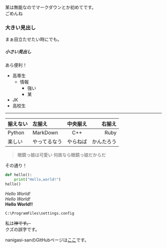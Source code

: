 <!-- 改行 -->
某は無能なのでマークダウンとか初めてです。  
ごめんね

<!-- 見出し -->
### 大きい見出し
まぁ目立たせたい時にでも。
##### 小さい見出し
あら便利！

<!-- 列挙 -->
* 高専生
  * 情報
    * 強い
    * 某
* JK
* 高校生
---
<!-- 表組み -->
|揃えない|左揃え|中央揃え|右揃え|
|---|:-|:-:|-:|
|Python|MarkDown|C++|Ruby|
|楽しい|やってるなう|やらねば|かんたろう|

<!-- 引用 -->

> 眼鏡っ娘は可愛い
> 何故なら眼鏡っ娘だからだ

その通り！

<!-- コードブロック-->

```python
def hello():
    print("Hello,world!")
hello()
```

<!-- 装飾関係 -->
<!-- 強調 -->
_Hello World!_  
*Hello World!*  
**Hello World!!**  

<!-- 囲み -->
`C:\ProgramFiles\settings.config`

<!-- 取り消し -->
私は~~神です。~~  
クズの誤字です。

<!-- 埋め込みリンク -->
nanigasi-sanのGitHubページは[ここ](https://github.com/nanigasi-san)です。
